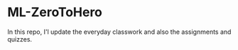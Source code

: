 # ML-ZeroToHero
In this repo, I'l update the everyday classwork and also the assignments and quizzes.
